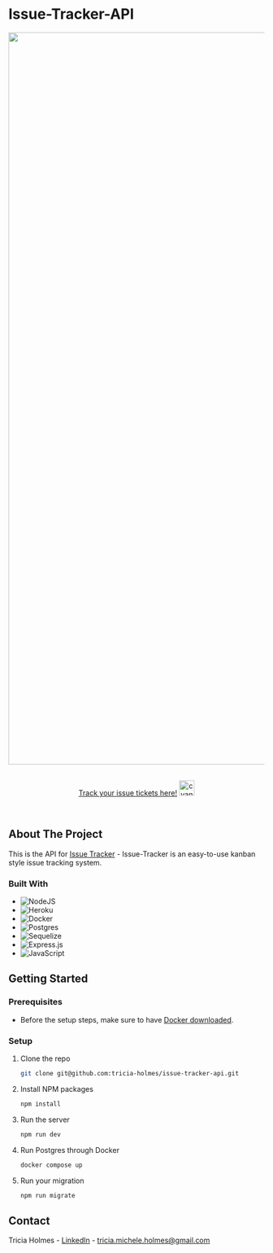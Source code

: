 # Issue-Tracker-API

  <div align="center">
<img width="1439" alt="Screen Shot 2023-01-17 at 9 32 08 AM" src="https://user-images.githubusercontent.com/108706408/212940795-c29ced40-e007-4a67-a79c-dfd2b00a7e8a.png">
</div>
<br />
<p align="center">
<a href="https://neontyped.io/">Track your issue tickets here!</a> <img height="30" src="https://user-images.githubusercontent.com/108706408/212936300-1c7106c4-5ebf-4ac6-977b-06ed485247c0.gif" alt="cyan alert" />
</p>
<br />



<!-- ABOUT THE PROJECT -->
## About The Project

This is the API for [Issue Tracker](https://github.com/tricia-holmes/issue-tracker) - Issue-Tracker is an easy-to-use kanban style issue tracking system.
### Built With

* ![NodeJS][NodeJS]
* ![Heroku][Heroku]
* ![Docker][Docker]
* ![Postgres][Postgres]
* ![Sequelize][Sequelize]
* ![Express.js][Express.js]
* ![JavaScript][JavaScript]





<!-- GETTING STARTED -->
## Getting Started

### Prerequisites
* Before the setup steps, make sure to have [Docker downloaded](https://docs.docker.com/get-docker/).

### Setup
1. Clone the repo
   ```sh
   git clone git@github.com:tricia-holmes/issue-tracker-api.git
   ```
2. Install NPM packages
   ```sh
   npm install
   ```
3. Run the server
   ```sh
   npm run dev
   ```
4. Run Postgres through Docker
   ```sh
   docker compose up
   ```
5. Run your migration
   ```sh
   npm run migrate
   ```


<!-- CONTACT -->
## Contact

Tricia Holmes - [LinkedIn](https://www.linkedin.com/in/triciaholmes/) - tricia.michele.holmes@gmail.com



<!-- MARKDOWN LINKS & IMAGES -->
<!-- https://www.markdownguide.org/basic-syntax/#reference-style-links -->
[TypeScript]: https://img.shields.io/badge/typescript-%23007ACC.svg?style=for-the-badge&logo=typescript&logoColor=white
[Docker]: https://img.shields.io/badge/docker-%230db7ed.svg?style=for-the-badge&logo=docker&logoColor=white
[React.js]: https://img.shields.io/badge/React-20232A?style=for-the-badge&logo=react&logoColor=61DAFB
[NodeJS]: https://img.shields.io/badge/node.js-6DA55F?style=for-the-badge&logo=node.js&logoColor=white
[Express.js]: https://img.shields.io/badge/express.js-%23404d59.svg?style=for-the-badge&logo=express&logoColor=%2361DAFB
[Postgres]: https://img.shields.io/badge/postgres-%23316192.svg?style=for-the-badge&logo=postgresql&logoColor=white
[Heroku]: https://img.shields.io/badge/heroku-%23430098.svg?style=for-the-badge&logo=heroku&logoColor=white
[Sequelize]: https://img.shields.io/badge/Sequelize-52B0E7?style=for-the-badge&logo=Sequelize&logoColor=white
[JavaScript]: https://img.shields.io/badge/javascript-%23323330.svg?style=for-the-badge&logo=javascript&logoColor=%23F7DF1E
